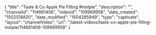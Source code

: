 {
    "title": "Taste &amp; Co Apple Pie Filling #instpie",
    "description": "",
    "channelid": "114661406",
    "videoid": "109969958",
    "date_created": "1502518820",
    "date_modified": "1504285949",
    "type": "captivate",
    "layout": "channelVideo",
    "url": "\/latest-videos\/taste-co-apple-pie-filling-instpie\/114661406-109969958"
}
